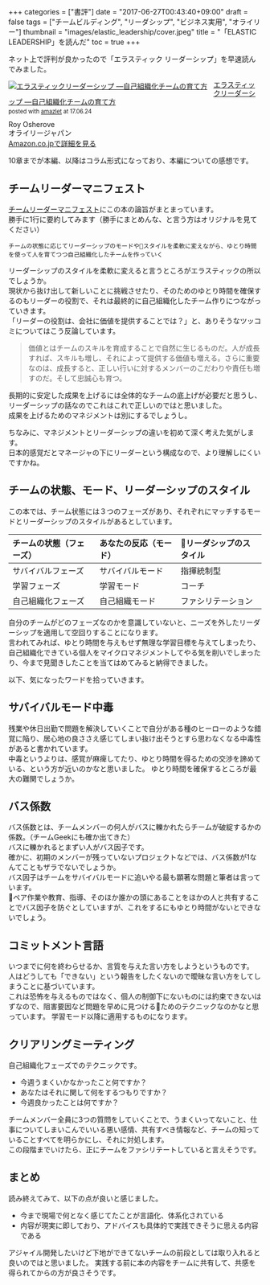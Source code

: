 +++
categories = ["書評"]
date = "2017-06-27T00:43:40+09:00"
draft = false
tags = ["チームビルディング", "リーダシップ", "ビジネス実用", "オライリー"]
thumbnail = "images/elastic_leadership/cover.jpeg"
title = "「ELASTIC LEADERSHIP」を読んだ"
toc = true
+++

ネット上で評判が良かったので「エラスティック リーダーシップ」を早速読んでみました。

<div class="amazlet-box" style="margin-bottom:0px;"><div class="amazlet-image" style="float:left;margin:0px 12px 1px 0px;"><a href="http://www.amazon.co.jp/exec/obidos/ASIN/4873118026/eichisanden-22/ref=nosim/" name="amazletlink" target="_blank"><img src="https://images-fe.ssl-images-amazon.com/images/I/51hwSe%2BgVeL._SL160_.jpg" alt="エラスティックリーダーシップ ―自己組織化チームの育て方" style="border: none;" /></a></div><div class="amazlet-info" style="line-height:120%; margin-bottom: 10px"><div class="amazlet-name" style="margin-bottom:10px;line-height:120%"><a href="http://www.amazon.co.jp/exec/obidos/ASIN/4873118026/eichisanden-22/ref=nosim/" name="amazletlink" target="_blank">エラスティックリーダーシップ ―自己組織化チームの育て方</a><div class="amazlet-powered-date" style="font-size:80%;margin-top:5px;line-height:120%">posted with <a href="http://www.amazlet.com/" title="amazlet" target="_blank">amazlet</a> at 17.06.24</div></div><div class="amazlet-detail">Roy Osherove <br />オライリージャパン <br /></div><div class="amazlet-sub-info" style="float: left;"><div class="amazlet-link" style="margin-top: 5px"><a href="http://www.amazon.co.jp/exec/obidos/ASIN/4873118026/eichisanden-22/ref=nosim/" name="amazletlink" target="_blank">Amazon.co.jpで詳細を見る</a></div></div></div><div class="amazlet-footer" style="clear: left"></div></div>

10章までが本編、以降はコラム形式になっており、本編についての感想です。  

## チームリーダーマニフェスト

[チームリーダーマニフェスト](http://5whys.com/manifesto/)にこの本の論旨がまとまっています。  
勝手に1行に要約してみます（勝手にまとめんな、と言う方はオリジナルを見てください）

```
チームの状態に応じてリーダーシップのモードやスタイルを柔軟に変えながら、ゆとり時間を使って人を育てつつ自己組織化したチームを作っていく
```

リーダーシップのスタイルを柔軟に変えると言うところがエラスティックの所以でしょうか。  
現状から抜け出して新しいことに挑戦させたり、そのためのゆとり時間を確保するのもリーダーの役割で、それは最終的に自己組織化したチーム作りにつながっていきます。  
「リーダーの役割は、会社に価値を提供することでは？」と、ありそうなツッコミについてはこう反論しています。

>価値とはチームのスキルを育成することで自然に生じるものだ。人が成長すれば、スキルも増し、それによって提供する価値も増える。さらに重要なのは、成長すると、正しい行いに対するメンバーのこだわりや責任も増すのだ。そして忠誠心も育つ。

長期的に安定した成果を上げるには全体的なチームの底上げが必要だと思うし、リーダーシップの話なのでこれはこれで正しいのではと思いました。  
成果を上げるためのマネジメントは別にするでしょうし。  

ちなみに、マネジメントとリーダーシップの違いを初めて深く考えた気がします。  
日本的感覚だとマネージャの下にリーダーという構成なので、より理解しにくいですかね。

## チームの状態、モード、リーダーシップのスタイル
この本では、チーム状態には３つのフェーズがあり、それぞれにマッチするモードとリーダーシップのスタイルがあるとしています。

|チームの状態（フェーズ）|あなたの反応（モード）|リーダシップのスタイル|
|:-------------------|:-----------------|:------------------|
|サバイバルフェーズ     |サバイバルモード     |指揮統制型          |
|学習フェーズ          |学習モード          |コーチ              |
|自己組織化フェーズ     |自己組織モード       |ファシリテーション   |

自分のチームがどのフェーズなのかを意識していないと、ニーズを外したリーダーシップを適用して空回りすることになります。  
言われてみれば、ゆとり時間を与えもせず無理な学習目標を与えてしまったり、自己組織化できている個人をマイクロマネジメントしてやる気を削いでしまったり、今まで見聞きしたことを当てはめてみると納得できました。  

以下、気になったワードを拾っていきます。

## サバイバルモード中毒
残業や休日出勤で問題を解決していくことで自分がある種のヒーローのような錯覚に陥り、居心地の良ささえ感じてしまい抜け出そうとすら思わなくなる中毒性があると書かれています。  
中毒というよりは、感覚が麻痺してたり、ゆとり時間を得るための交渉を諦めている、という方が近いのかなと思いました。
ゆとり時間を確保するところが最大の難関でしょうか。

## バス係数
バス係数とは、チームメンバーの何人がバスに轢かれたらチームが破綻するかの係数。（チームGeekにも確か出てきた）  
バスに轢かれるとまずい人がバス因子です。  
確かに、初期のメンバーが残っていないプロジェクトなどでは、バス係数が1なんてこともザラでないでしょうか。  
バス因子はチームをサバイバルモードに追いやる最も顕著な問題と筆者は言っています。  
ペア作業や教育、指導、そのほか誰かの頭にあることをほかの人と共有することでバス因子を防ぐとしていますが、これをするにもゆとり時間がないとできないでしょう。

## コミットメント言語
いつまでに何を終わらせるか、言質を与えた言い方をしようというものです。  
人はどうしても「できない」という報告をしたくないので曖昧な言い方をしてしまうことに基づいています。  
これは恐怖を与えるものではなく、個人の制御下にないものには約束できないはずなので、阻害要因など問題を早めに見つけるためのテクニックなのかなと思っています。
学習モード以降に適用するものになります。

## クリアリングミーティング
自己組織化フェーズでのテクニックです。  

- 今週うまくいかなかったこと何ですか？
- あなたはそれに関して何をするつもりですか？
- 今週良かったことは何ですか？ 

チームメンバー全員に3つの質問をしていくことで、うまくいってないこと、仕事についてしまいこんでいいる悪い感情、共有すべき情報など、チームの知っていることすべてを明らかにし、それに対処します。  
この段階までいけたら、正にチームをファシリテートしていると言えそうです。

## まとめ
読み終えてみて、以下の点が良いと感じました。

- 今まで現場で何となく感じてたことが言語化、体系化されている
- 内容が現実に即しており、アドバイスも具体的で実践できそうに思える内容である

アジャイル開発したいけど下地ができてないチームの前段としては取り入れると良いのではと思いました。
実践する前に本の内容をチームに共有して、共感を得られてからの方が良さそうです。

